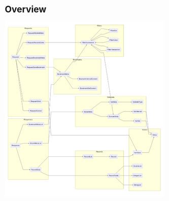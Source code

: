 # Overview

![Interrelationship between protocol buffer messages in the ESDA Records API.](records.mermaid.png)
